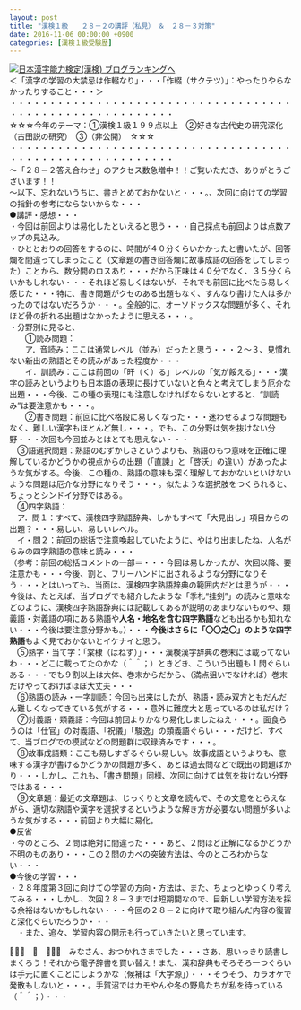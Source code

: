```yaml
---
layout: post
title: "漢検１級　　２８－２の講評（私見）　＆　２８－３対策"
date: 2016-11-06 00:00:00 +0900
categories: [漢検１級受験歴]
---
```


[![](/syuusyuu9701/assets/images/漢検１級-２８－２の講評（私見）-＆-２８－３対策-br_c_3028_1.gif)](http://blog.with2.net/link.php?1659096:3028 "日本漢字能力検定(漢検) ブログランキングへ")[日本漢字能力検定(漢検) ブログランキングへ](http://blog.with2.net/link.php?1659096:3028)  
＜「漢字の学習の大禁忌は作輟なり」・・・「作輟（サクテツ）」：やったりやらなかったりすること・・・＞  
・・・・・・・・・・・・・・・・・・・・・・・・・・・・・・・・・・・・・・・・・・・・・・・・・・・・・・・・・  
☆☆☆今年のテーマ：①漢検１級１９９点以上　②好きな古代史の研究深化（古田説の研究）　③（非公開）　☆☆☆　　  
・・・・・・・・・・・・・・・・・・・・・・・・・・・・・・・・・・・・・・・・・・・・・・・・・・・・・・・・・  
～「２８－２答え合わせ」のアクセス数急増中！！ご覧いただき、ありがとうございます！！　  
～以下、忘れないうちに、書きとめておかないと・・・。、次回に向けての学習の指針の参考にならないからな・・・  
●講評・感想・・・  
・今回は前回よりは易化したといえると思う・・・自己採点も前回よりは点数アップの見込み。  
・ひととおりの回答をするのに、時間が４０分くらいかかったと書いたが、回答爛を間違ってしまったこと（文章題の書き回答爛に故事成語の回答をしてしまった）ことから、数分間のロスあり・・・だから正味は４０分でなく、３５分くらいかもしれない・・・それほど易しくはないが、それでも前回に比べたら易しく感じた・・・特に、書き問題がクセのある出題もなく、すんなり書けた人は多かったのではないだろうか・・・。全般的に、オーソドックスな問題が多く、それほど骨の折れる出題はなかったように思える・・・。  
・分野別に見ると、  
　　①読み問題：  
　　ア．音読み：ここは通常レベル（並み）だったと思う・・・２～３、見慣れない新出の熟語とその読みがあった程度か・・・  
　　イ．訓読み：ここは前回の「旰（く）る」レベルの「気が餒える」・・・漢字の読みというよりも日本語の表現に長けていないと色々と考えてしまう厄介な出題・・・今後、この種の表現にも注意しなければならないとすると、“訓読み”は要注意かも・・・。  
　　②書き問題：前回に比べ格段に易しくなった・・・迷わせるような問題もなく、難しい漢字もほとんど無し・・・。でも、この分野は気を抜けない分野・・・次回も今回並みとはとても思えない・・・  
　③語選択問題：熟語のむずかしさというよりも、熟語のもつ意味を正確に理解しているかどうかの視点からの出題（「直諫」と「啓沃」の違い）があったような気がする。今後、この種の、熟語の意味も深く理解しておかないといけないような問題は厄介な分野になりそう・・・。似たような選択肢をつくられると、ちょっとシンドイ分野ではある。  
　④四字熟語：  
　ア．問１：すべて、漢検四字熟語辞典、しかもすべて「大見出し」項目からの出題？・・・易しい、易しいレベル。  
　イ・問２：前回の総括で注意喚起していたように、やはり出ましたね、人名がらみの四字熟語の意味と読み・・・  
（参考：前回の総括コメントの一部＝・・・今回は易しかったが、次回以降、要注意かも・・・今後、割と、フリーハンドに出されるような分野になりそう・・・とはいっても、当面は、漢検四字熟語辞典の範囲内だとは思うが・・・今後は、たとえば、当ブログでも紹介したような「季札“挂剣”」の読みと意味などのように、漢検四字熟語辞典には記載してあるが説明のあまりないものや、類義語・対義語の項にある熟語や**人名・地名を含む四字熟語**なども出るかも知れない・・・今後は要注意分野かも。）・・・**今後はさらに「〇〇之〇」のような四字熟語**もよく見ておかないとイケナイと思う。  
　⑤熟字・当て字：「棠棣（はねず）」・・・漢検漢字辞典の巻末には載ってないわ・・・どこに載ってたのかな（＾＾；）ときどき、こういう出題も１問ぐらいある・・・でも９割以上は大体、巻末からだから、（満点狙いでなければ）巻末だけやっておけばほぼ大丈夫・・・  
　⑥熟語の読み・一字訓読：今回も出来はしたが、熟語・読み双方ともだんだん難しくなってきている気がする・・・意外に難度大と思っているのは私だけ？  
　⑦対義語・類義語：今回は前回よりかなり易化しましたねえ・・・。面食らうのは「仕官」の対義語、「祝儀」「駿逸」の類義語ぐらい・・・だけど、すべて、当ブログでの模試などの問題群に収録済みです・・・。  
　⑧故事成語類：ここも易しすぎるぐらい易しい。故事成語というよりも、意味する漢字が書けるかどうかの問題が多く、あとは過去問などで既出の問題ばかり・・・しかし、これも、「書き問題」同様、次回に向けては気を抜けない分野ではある・・・  
　⑨文章題：最近の文章題は、じっくりと文章を読んで、その文意をとらえながら、適切な熟語や漢字を選択するというような解き方が必要ない問題が多いような気がする・・・前回より大幅に易化。  
●反省  
・今のところ、２問は絶対に間違った・・・あと、２問ほど正解になるかどうか不明のものあり・・・この２問のカベの突破方法は、今のところわからない・・・  
●今後の学習・・・  
・２８年度第３回に向けての学習の方向・方法は、また、ちょっとゆっくり考えてみる・・・しかし、次回２８－３までは短期間なので、目新しい学習方法を採る余裕はないかもしれない・・・今回の２８－２に向けて取り組んだ内容の復習と深化ぐらいだろうか・・・  
　・また、追々、学習内容の開示も行っていきたいと思っています。  
  
👋👋👋　🐑　👋👋👋　みなさん、おつかれさまでした・・・さあ、思いっきり読書しまくろう！それから電子辞書を買い替え！また、漢和辞典もそろそろ一つぐらいは手元に置くことにしようかな（候補は「大字源」）・・・そうそう、カラオケで発散もしないと・・・。手賀沼ではカモやんや冬の野鳥たちが私を待っている（＾＾；）・・・  